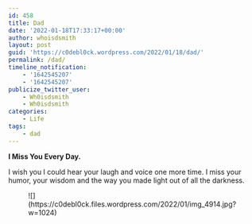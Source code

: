```yaml
---
id: 458
title: Dad
date: '2022-01-18T17:33:17+00:00'
author: whoisdsmith
layout: post
guid: 'https://c0debl0ck.wordpress.com/2022/01/18/dad/'
permalink: /dad/
timeline_notification:
    - '1642545207'
    - '1642545207'
publicize_twitter_user:
    - Wh0isdsmith
    - Wh0isdsmith
categories:
    - Life
tags:
    - dad
---
```


**I Miss You Every Day.**

I wish you I could hear your laugh and voice one more time. I miss your humor, your wisdom and the way you made light out of all the darkness.

<figure class="wp-block-image size-large">![](https://c0debl0ck.files.wordpress.com/2022/01/img_4914.jpg?w=1024)</figure>